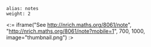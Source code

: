 ````
alias: notes
weight: 2
````

<:= iframe("See http://nrich.maths.org/8061/note", "http://nrich.maths.org/8061/note?mobile=1", 700, 1000, image="thumbnail.png") :>